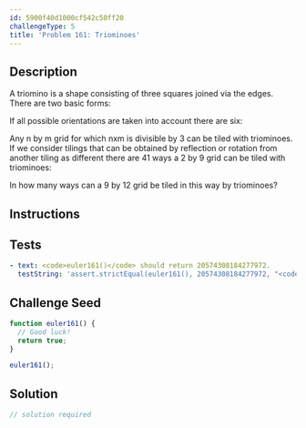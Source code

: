 ```yaml
---
id: 5900f40d1000cf542c50ff20
challengeType: 5
title: 'Problem 161: Triominoes'
---
```


## Description
<section id='description'>
A triomino is a shape consisting of three squares joined via the edges.
There are two basic forms:



If all possible orientations are taken into account there are six:



Any n by m grid for which nxm is divisible by 3 can be tiled with triominoes.
If we consider tilings that can be obtained by reflection or rotation from another tiling as different there are 41 ways a 2 by 9 grid can be  tiled with triominoes:



In how many ways can a 9 by 12 grid be tiled in this way by triominoes?
</section>

## Instructions
<section id='instructions'>

</section>

## Tests
<section id='tests'>

```yml
- text: <code>euler161()</code> should return 20574308184277972.
  testString: 'assert.strictEqual(euler161(), 20574308184277972, "<code>euler161()</code> should return 20574308184277972.");'

```

</section>

## Challenge Seed
<section id='challengeSeed'>

<div id='js-seed'>

```js
function euler161() {
  // Good luck!
  return true;
}

euler161();
```

</div>



</section>

## Solution
<section id='solution'>

```js
// solution required
```
</section>

